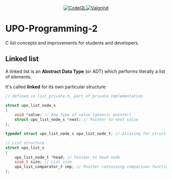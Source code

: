 <div align="center">

[![CodeQL](https://github.com/Ziocash/UPO-Programming-2/actions/workflows/codeql.yml/badge.svg)](https://github.com/Ziocash/UPO-Programming-2/actions/workflows/codeql.yml)[![Valgrind](https://github.com/Ziocash/UPO-Programming-2/actions/workflows/valgrind.yml/badge.svg)](https://github.com/Ziocash/UPO-Programming-2/actions/workflows/valgrind.yml)

</div>

# UPO-Programming-2

C list concepts and improvements for students and developers.

## Linked list

A linked list is an **Abstract Data Type** (or ADT) which performs literally a list of elements.

It's called **linked** for its own particular structure:

```c
// defined in list_private.h, part of private implementation

struct upo_list_node_s
{
    void *value; // Any type of value (generic pointer)
    struct upo_list_node_s *next; // Pointer to next value
};

typedef struct upo_list_node_s upo_list_node_t; // Aliasing for struct

// List structure
struct upo_list_s 
{
    upo_list_node_t *head; // Pointer to head node
    size_t size; // List size
    upo_list_comparator_t cmp; // Pointer containing comparison function
};
```
